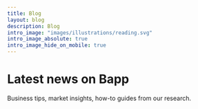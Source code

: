```yaml
---
title: Blog
layout: blog
description: Blog
intro_image: "images/illustrations/reading.svg"
intro_image_absolute: true
intro_image_hide_on_mobile: true
---
```


# Latest news on Bapp

Business tips, market insights, how-to guides from our research.